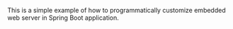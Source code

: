 This is a simple example of how to programmatically customize embedded web server in Spring Boot application.